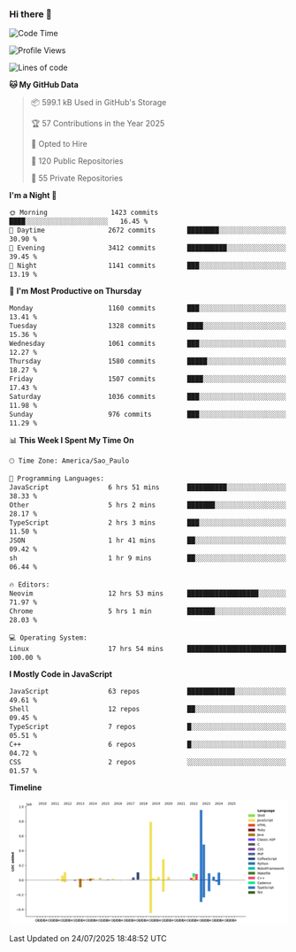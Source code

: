 ### Hi there 👋

<!--START_SECTION:waka-->
![Code Time](http://img.shields.io/badge/Code%20Time-7%2C288%20hrs%2024%20mins-blue)

![Profile Views](http://img.shields.io/badge/Profile%20Views-0-blue)

![Lines of code](https://img.shields.io/badge/From%20Hello%20World%20I%27ve%20Written-3.6%20million%20lines%20of%20code-blue)

**🐱 My GitHub Data** 

> 📦 599.1 kB Used in GitHub's Storage 
 > 
> 🏆 57 Contributions in the Year 2025
 > 
> 💼 Opted to Hire
 > 
> 📜 120 Public Repositories 
 > 
> 🔑 55 Private Repositories 
 > 
**I'm a Night 🦉** 

```text
🌞 Morning                1423 commits        ████░░░░░░░░░░░░░░░░░░░░░   16.45 % 
🌆 Daytime                2672 commits        ████████░░░░░░░░░░░░░░░░░   30.90 % 
🌃 Evening                3412 commits        ██████████░░░░░░░░░░░░░░░   39.45 % 
🌙 Night                  1141 commits        ███░░░░░░░░░░░░░░░░░░░░░░   13.19 % 
```
📅 **I'm Most Productive on Thursday** 

```text
Monday                   1160 commits        ███░░░░░░░░░░░░░░░░░░░░░░   13.41 % 
Tuesday                  1328 commits        ████░░░░░░░░░░░░░░░░░░░░░   15.36 % 
Wednesday                1061 commits        ███░░░░░░░░░░░░░░░░░░░░░░   12.27 % 
Thursday                 1580 commits        █████░░░░░░░░░░░░░░░░░░░░   18.27 % 
Friday                   1507 commits        ████░░░░░░░░░░░░░░░░░░░░░   17.43 % 
Saturday                 1036 commits        ███░░░░░░░░░░░░░░░░░░░░░░   11.98 % 
Sunday                   976 commits         ███░░░░░░░░░░░░░░░░░░░░░░   11.29 % 
```


📊 **This Week I Spent My Time On** 

```text
🕑︎ Time Zone: America/Sao_Paulo

💬 Programming Languages: 
JavaScript               6 hrs 51 mins       ██████████░░░░░░░░░░░░░░░   38.33 % 
Other                    5 hrs 2 mins        ███████░░░░░░░░░░░░░░░░░░   28.17 % 
TypeScript               2 hrs 3 mins        ███░░░░░░░░░░░░░░░░░░░░░░   11.50 % 
JSON                     1 hr 41 mins        ██░░░░░░░░░░░░░░░░░░░░░░░   09.42 % 
sh                       1 hr 9 mins         ██░░░░░░░░░░░░░░░░░░░░░░░   06.44 % 

🔥 Editors: 
Neovim                   12 hrs 53 mins      ██████████████████░░░░░░░   71.97 % 
Chrome                   5 hrs 1 min         ███████░░░░░░░░░░░░░░░░░░   28.03 % 

💻 Operating System: 
Linux                    17 hrs 54 mins      █████████████████████████   100.00 % 
```

**I Mostly Code in JavaScript** 

```text
JavaScript               63 repos            ████████████░░░░░░░░░░░░░   49.61 % 
Shell                    12 repos            ██░░░░░░░░░░░░░░░░░░░░░░░   09.45 % 
TypeScript               7 repos             █░░░░░░░░░░░░░░░░░░░░░░░░   05.51 % 
C++                      6 repos             █░░░░░░░░░░░░░░░░░░░░░░░░   04.72 % 
CSS                      2 repos             ░░░░░░░░░░░░░░░░░░░░░░░░░   01.57 % 
```



**Timeline**

![Lines of Code chart](https://raw.githubusercontent.com/jampow/jampow/master/assets/bar_graph.png)


 Last Updated on 24/07/2025 18:48:52 UTC
<!--END_SECTION:waka-->
